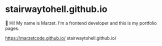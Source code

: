 # stairwaytohell.github.io
🤘
Hi! My name is Marzet. I'm a frontend developer and this is my portfolio pages.

https://marzetcode.github.io/
stairwaytohell.github.io/
